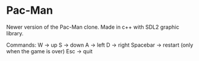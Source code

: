 # Pac-Man
Newer version of the Pac-Man clone.
Made in c++ with SDL2 graphic library.

Commands:
W -> up
S -> down
A -> left
D -> right
Spacebar -> restart (only when the game is over)
Esc -> quit
